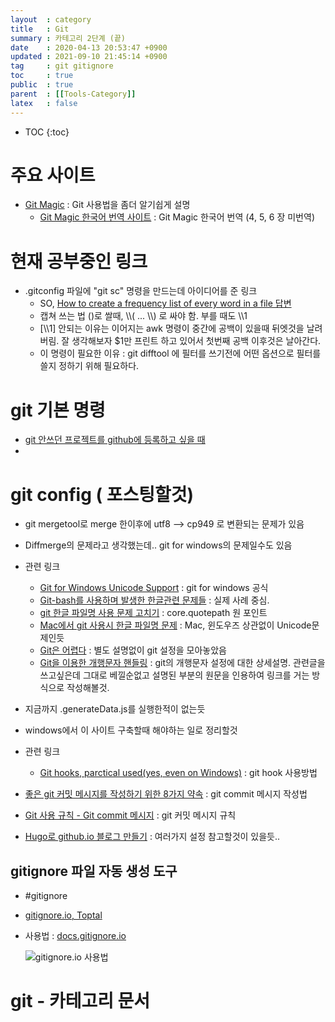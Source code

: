 ```yaml
---
layout  : category
title   : Git 
summary : 카테고리 2단계 (끝)
date    : 2020-04-13 20:53:47 +0900
updated : 2021-09-10 21:45:14 +0900
tag     : git gitignore
toc     : true
public  : true
parent  : [[Tools-Category]] 
latex   : false
---
```

* TOC
{:toc}

# 주요 사이트

* [Git Magic](http://www-cs-students.stanford.edu/~blynn/gitmagic/) :  Git 사용법을 좀더 알기쉽게 설명
  * [Git Magic 한국어 번역 사이트](http://www-cs-students.stanford.edu/~blynn/gitmagic/intl/ko/) : Git Magic 한국어 번역 (4, 5, 6 장 미번역)

# 현재 공부중인 링크

* .gitconfig 파일에 "git sc" 명령을 만드는데 아이디어를 준 링크
  * SO, [How to create a frequency list of every word in a file 답변](https://stackoverflow.com/a/10552948/9457247)
  * 캡쳐 쓰는 법 ()로 쌀때, \\\\( ... \\\\) 로 싸야 함. 부를 때도 \\\\1
  * [\\\\1] 안되는 이유는 이어지는 awk 명령이 중간에 공백이 있을때 뒤엣것을 날려버림. 잘 생각해보자 $1만 프린트 하고 있어서 첫번째 공백 이후것은 날아간다.
  * 이 명령이 필요한 이유 : git difftool 에 필터를 쓰기전에 어떤 옵션으로 필터를 쓸지 정하기 위해 필요하다.

# git 기본 명령

* [git 안쓰던 프로젝트를 github에 등록하고 싶을 때](https://git-scm.com/book/ko/v2/Git의-기초-리모트-저장소#_리모트_저장소_추가하기)
* 

# git config ( 포스팅할것)

* git mergetool로 merge 한이후에 utf8 --> cp949 로 변환되는 문제가 있음
* Diffmerge의 문제라고 생각했는데.. git for windows의 문제일수도 있음
* 관련 링크
  * [Git for Windows Unicode Support](https://github.com/msysgit/msysgit/wiki/Git-for-Windows-Unicode-Support#windows-settings) : git for windows 공식
  * [Git-bash를 사용하며 발생한 한글관련 문제들](https://www.slipp.net/wiki/pages/viewpage.action?pageId=5800002) : 실제 사례 중심.
  * [git 한글 파일명 사용 문제 고치기](https://edykim.com/ko/post/git-fix-problem-using-filename-core.quotepath/) : core.quotepath 원 포인트
  * [Mac에서 git 사용시 한글 파일명 문제](https://blog.asamaru.net/2017/06/26/mac-os-git-korean-file-name-corequotepath/) : Mac, 윈도우즈 상관없이 Unicode문제인듯
  * [Git은 어렵다](https://sncap.tistory.com/630) : 별도 설명없이 git 설정을 모아놓았음
  * [Git을 이용한 개행문자 핸들링](https://reiphiel.tistory.com/entry/git-handle-newline) : git의 개행문자 설정에 대한 상세설명. 관련글을 쓰고싶은데 그대로 베낄순없고 설명된 부분의 원문을 인용하여 링크를 거는 방식으로 작성해볼것.

* 지금까지 .generateData.js를 실행한적이 없는듯
* windows에서 이 사이트 구축할때 해야하는 일로 정리할것
* 관련 링크
  * [Git hooks, parctical used(yes, even on Windows)](https://www.tygertec.com/git-hooks-practical-uses-windows/) : git hook 사용방법

* [좋은 git 커밋 메시지를 작성하기 위한 8가지 약속](https://djkeh.github.io/articles/How-to-write-a-git-commit-message-kor/) :  git commit 메시지 작성법
* [Git 사용 규칙 - Git commit 메시지](https://tttsss77.tistory.com/58) : git 커밋 메시지 규칙
* [Hugo로 github.io 블로그 만들기](https://ryan-han.com/post/etc/creating_static_blog/) : 여러가지 설정 참고할것이 있을듯..

## gitignore 파일 자동 생성 도구

* #gitignore
* [gitignore.io, Toptal](https://www.toptal.com/developers/gitignore)
* 사용법 : [docs.gitignore.io](https://docs.gitignore.io/)
 
  ![gitignore.io 사용법](https://vimeo.com/204803019) 
  
# git - 카테고리 문서 
